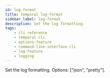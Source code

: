 ```yaml
---
id: log-format
title: temporal log-format
sidebar_label: log-format
description: Set the log formatting.
tags:
    - cli reference
    - temporal cli
    - options-feature
    - command-line-interface-cli
    - log-feature
    - logging
---
```


Set the log formatting.
Options: ["json", "pretty"].
